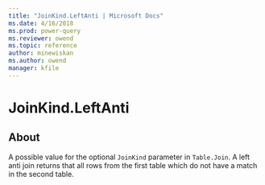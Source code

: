 ```yaml
---
title: "JoinKind.LeftAnti | Microsoft Docs"
ms.date: 4/16/2018
ms.prod: power-query
ms.reviewer: owend
ms.topic: reference
author: minewiskan
ms.author: owend
manager: kfile
---
```

# JoinKind.LeftAnti
## About
A possible value for the optional `JoinKind` parameter in `Table.Join`. A left anti join returns that all rows from the first table which do not have a match in the second table.

